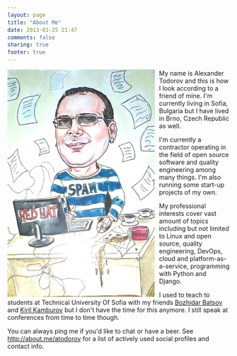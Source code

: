 ```yaml
---
layout: page
title: "About Me"
date: 2013-01-25 21:47
comments: false
sharing: true
footer: true
---
```


<img style="float:left; margin-right: 10px;" src="/images/aboutme2.jpg" alt="This is how I look" title="This is how I look"/>

My name is Alexander Todorov and this is how I look according to a friend of mine.
I'm currently living in Sofia, Bulgaria but I have lived in Brno, Czech Republic as well.

I'm currently a contractor operating in the field of open source software and
quality engineering among many things. I'm also running some start-up projects
of my own.

My professional interests cover vast amount of topics including but not limited
to Linux and open source, quality engineering, DevOps, cloud and
platform-as-a-service, programming with Python and Django.

I used to teach to students at Technical University Of Sofia with my friends
[Bozhidar Batsov](http://batsov.com) and [Kiril Kamburov](http://uk.linkedin.com/in/kirilkamburov)
but I don't have the time for this anymore. I still speak at conferences from time to time though.

You can always ping me if you'd like to chat or have a beer. See <http://about.me/atodorov>
for a list of actively used social profiles and contact info.



